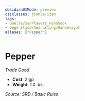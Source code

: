 ```yaml
---
obsidianUIMode: preview
cssclasses: json5e-item
tags:
- Quelle/5e/Players_Handbook
- Gegenstand/Ausrüstung/Handelsgut
aliases: ["Pepper"]
---
```

# Pepper
*Trade Good*  

- **Cost**: 2 gp
- **Weight**: 1.0 lbs.

*Source: SRD / Basic Rules*